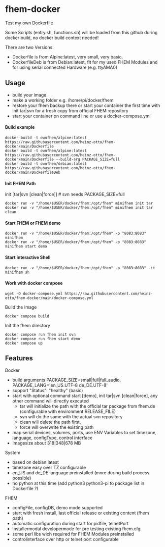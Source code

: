 # fhem-docker
Test my own Dockerfile

Some Scripts (entry.sh, functions.sh) will be loaded from this github during docker build, no docker build context needed!

There are two Versions: 
- Dockerfile is from Alpine:latest, very small, very basic.
- DockerfileDeb is from Debian:latest, fit for my used FHEM Modules and for using serial connected Hardware (e.g. ttyAMA0)


## Usage
- build your image
- make a working folder e.g. /home/pi/docker/fhem
- restore your fhem backup there or start your container the first time with init tar|svn for a fresh copy from official FHEM repository
- start your container on command line or use a docker-compose.yml


#### Build example
```
docker build -t ownfhem/alpine:latest https://raw.githubusercontent.com/heinz-otto/fhem-docker/main/Dockerfile
docker build -t ownfhem/alpine:latest https://raw.githubusercontent.com/heinz-otto/fhem-docker/main/Dockerfile --build-arg PACKAGE_SIZE=full
docker build -t ownfhem/debian:latest https://raw.githubusercontent.com/heinz-otto/fhem-docker/main/DockerfileDeb
```
#### Init FHEM Path
init [tar|svn [clean|force]]                # svn needs PACKAGE_SIZE=full
```
docker run -v "/home/$USER/docker/fhem:/opt/fhem" minifhem init tar
docker run -v "/home/$USER/docker/fhem:/opt/fhem" minifhem init tar clean
```
#### Start FHEM or FHEM demo
```
docker run -v "/home/$USER/docker/fhem:/opt/fhem" -p "8083:8083" minifhem
docker run -v "/home/$USER/docker/fhem:/opt/fhem" -p "8083:8083" minifhem start demo
```
#### Start interactive Shell
```
docker run -v "/home/$USER/docker/fhem:/opt/fhem" -p "8083:8083" -it minifhem sh
```
#### Work with docker compose
```
wget -O docker-compose.yml https://raw.githubusercontent.com/heinz-otto/fhem-docker/main/docker-compose.yml
```
Build the Image
```
docker compose build
```
Init the fhem directory
```
docker compose run fhem init svn
docker compose run fhem start demo
docker compose up
```
## Features
Docker
- build arguments PACKAGE_SIZE=small|full|full_audio, PACKAGE_LANG='en_US.UTF-8 de_DE.UTF-8'
- support "Status": "healthy" (basic)
- start with optional command start [demo], init tar|svn [clean|force], any other command will directly executed
  - tar will initialize the path with the official tar package from fhem.de (configurable with environment RELEASE_FILE)
  - svn will do the same with the actual svn repository
  - clean will delete the path first, 
  - force will overwrite the existing path
- map serial devices, volumes, ports, use ENV Variables to set timezone, language, configType, control interface
- Imagesize about 318|348|678 MB

System
- based on debian:latest
- timezone easy over TZ configurable
- en_US and de_DE language preinstalled (more during build process possible)
- no python at this time (add python3 python3-pi to package list in Dockerfile ?)

FHEM
- configFile, configDB, demo mode supported
- start with fresh install, last official release or existing content (fhem path) 
- automatic configuration during start for pidfile, telnetPort
- installermodul developermode for pre testing existing fhem.cfg
- some perl libs wich required for FHEM Modules preinstalled
- controlinterface over http or telnet port configurable
